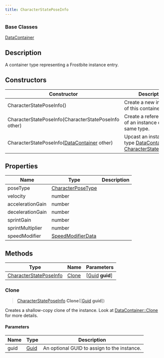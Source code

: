 ```yaml
---
title: CharacterStatePoseInfo
---
```

### Base Classes

[DataContainer](/vext/ref/shared/class/datacontainer)

## Description

A container type representing a Frostbite instance entry.

## Constructors

| Constructor                                                                       | Description                                                                                                                         |
| --------------------------------------------------------------------------------- | ----------------------------------------------------------------------------------------------------------------------------------- |
| CharacterStatePoseInfo()                                                          | Create a new instance of this container type.                                                                                       |
| CharacterStatePoseInfo(CharacterStatePoseInfo other)                              | Create a reference copy of an instance of the same type.                                                                            |
| CharacterStatePoseInfo([DataContainer](/vext/ref/shared/class/datacontainer) other) | Upcast an instance of type [DataContainer](/vext/ref/shared/class/datacontainer) to [CharacterStatePoseInfo](/vext/ref/fb/characterstateposeinfo/). |

## Properties

| Name             | Type                                   | Description |
| ---------------- | -------------------------------------- | ----------- |
| poseType         | [CharacterPoseType](/vext/ref/fb/characterposetype/) |             |
| velocity         | number                                 |             |
| accelerationGain | number                                 |             |
| decelerationGain | number                                 |             |
| sprintGain       | number                                 |             |
| sprintMultiplier | number                                 |             |
| speedModifier    | [SpeedModifierData](/vext/ref/fb/speedmodifierdata/) |             |

## Methods

| Type                                             | Name            | Parameters                                     |
| ------------------------------------------------ | --------------- | ---------------------------------------------- |
| [CharacterStatePoseInfo](/vext/ref/fb/characterstateposeinfo/) | [Clone](#clone) | \[[Guid](/vext/ref/shared/class/guid) **guid**\] |

### Clone

> [CharacterStatePoseInfo](/vext/ref/fb/characterstateposeinfo/) **Clone**(\[[Guid](/vext/ref/shared/class/guid) **guid**\])

Creates a shallow-copy clone of the instance. Look at [DataContainer::Clone](/vext/ref/shared/class/datacontainer#clone) for more details.

#### Parameters

| Name | Type         | Description                                 |
| ---- | ------------ | ------------------------------------------- |
| guid | [Guid](/vext/ref/shared/class/guid/) | An optional GUID to assign to the instance. |
